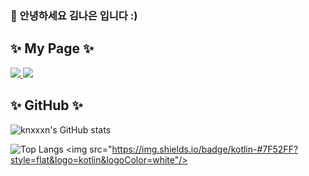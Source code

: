 ### 👋 안녕하세요 김나은 입니다 :)



## :sparkles: My Page :sparkles:
<a href="https://velog.io/@nxxxn">
  <img src="https://img.shields.io/badge/velog-20C997?style=flat-square&logo=velog&logoColor=white&link=https://velog.io/@nxxxn"/> <img src="https://img.shields.io/badge/notion-000000?style=flat-square&logo=notion&logoColor=white"/>
</a> 



## :sparkles: GitHub :sparkles:
![knxxxn's GitHub stats](https://github-readme-stats.vercel.app/api?username=knxxxn&show_icons=true&theme=radical)

![Top Langs](https://github-readme-stats.vercel.app/api/top-langs/?username=knxxxn&hide_progress=true&theme=radical)
<img src="https://img.shields.io/badge/kotlin-#7F52FF?style=flat&logo=kotlin&logoColor=white"/>
